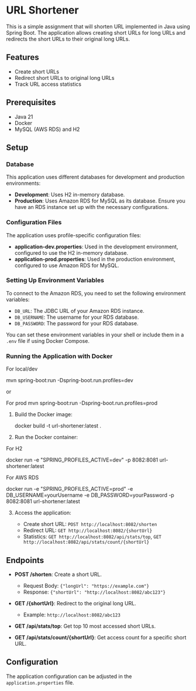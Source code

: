 # URL Shortener

This is a simple assignment that will shorten URL implemented in Java using Spring Boot. 
The application allows creating short URLs for long URLs and redirects the 
short URLs to their original long URLs.

## Features

- Create short URLs
- Redirect short URLs to original long URLs
- Track URL access statistics

## Prerequisites

- Java 21
- Docker
- MySQL (AWS RDS) and H2

## Setup

### Database

This application uses different databases for development and production environments:

- **Development**: Uses H2 in-memory database.
- **Production**: Uses Amazon RDS for MySQL as its database. Ensure you have an RDS instance set up with the necessary configurations.

### Configuration Files

The application uses profile-specific configuration files:

- **application-dev.properties**: Used in the development environment, configured to use the H2 in-memory database.
- **application-prod.properties**: Used in the production environment, configured to use Amazon RDS for MySQL.


### Setting Up Environment Variables

To connect to the Amazon RDS, you need to set the following environment variables:

- `DB_URL`: The JDBC URL of your Amazon RDS instance.
- `DB_USERNAME`: The username for your RDS database.
- `DB_PASSWORD`: The password for your RDS database.

You can set these environment variables in your shell or include them in a `.env` file if using Docker Compose.

### Running the Application with Docker

For local/dev

mvn spring-boot:run -Dspring-boot.run.profiles=dev

or

For prod
mvn spring-boot:run -Dspring-boot.run.profiles=prod

1. Build the Docker image:

    docker build -t url-shortener:latest .


2. Run the Docker container:

For H2

   docker run -e "SPRING_PROFILES_ACTIVE=dev" -p 8082:8081 url-shortener:latest


For AWS RDS

   docker run -e "SPRING_PROFILES_ACTIVE=prod" -e DB_USERNAME=yourUsername -e DB_PASSWORD=yourPassword -p 8082:8081 url-shortener:latest


3. Access the application:

    - Create short URL: `POST http://localhost:8082/shorten`
    - Redirect URL: `GET http://localhost:8082/{shortUrl}`
    - Statistics: `GET http://localhost:8082/api/stats/top`, `GET http://localhost:8082/api/stats/count/{shortUrl}`

## Endpoints

- **POST /shorten**: Create a short URL.
    - Request Body: `{"longUrl": "https://example.com"}`
    - Response: `{"shortUrl": "http://localhost:8082/abc123"}`

- **GET /{shortUrl}**: Redirect to the original long URL.
    - Example: `http://localhost:8082/abc123`

- **GET /api/stats/top**: Get top 10 most accessed short URLs.

- **GET /api/stats/count/{shortUrl}**: Get access count for a specific short URL.

## Configuration

The application configuration can be adjusted in the `application.properties` file.
